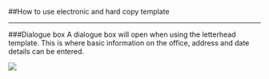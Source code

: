 <section id="templates-page-dialogue-box">
</section>

##How to use electronic and hard copy template
<hr>
###Dialogue box
A dialogue box will open when using the letterhead template. This is where basic information on the office, address and date details can be entered.

![]({{site.baseurl}}/assets/templates-letterhead.jpg)
